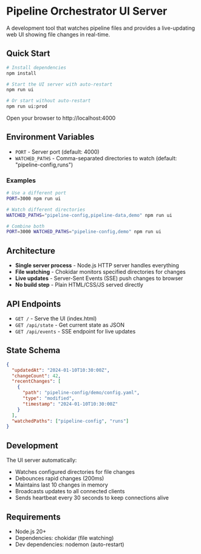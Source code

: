 # Pipeline Orchestrator UI Server

A development tool that watches pipeline files and provides a live-updating web UI showing file changes in real-time.

## Quick Start

```bash
# Install dependencies
npm install

# Start the UI server with auto-restart
npm run ui

# Or start without auto-restart
npm run ui:prod
```

Open your browser to http://localhost:4000

## Environment Variables

- `PORT` - Server port (default: 4000)
- `WATCHED_PATHS` - Comma-separated directories to watch (default: "pipeline-config,runs")

### Examples

```bash
# Use a different port
PORT=3000 npm run ui

# Watch different directories
WATCHED_PATHS="pipeline-config,pipeline-data,demo" npm run ui

# Combine both
PORT=3000 WATCHED_PATHS="pipeline-config,demo" npm run ui
```

## Architecture

- **Single server process** - Node.js HTTP server handles everything
- **File watching** - Chokidar monitors specified directories for changes
- **Live updates** - Server-Sent Events (SSE) push changes to browser
- **No build step** - Plain HTML/CSS/JS served directly

## API Endpoints

- `GET /` - Serve the UI (index.html)
- `GET /api/state` - Get current state as JSON
- `GET /api/events` - SSE endpoint for live updates

## State Schema

```json
{
  "updatedAt": "2024-01-10T10:30:00Z",
  "changeCount": 42,
  "recentChanges": [
    {
      "path": "pipeline-config/demo/config.yaml",
      "type": "modified",
      "timestamp": "2024-01-10T10:30:00Z"
    }
  ],
  "watchedPaths": ["pipeline-config", "runs"]
}
```

## Development

The UI server automatically:

- Watches configured directories for file changes
- Debounces rapid changes (200ms)
- Maintains last 10 changes in memory
- Broadcasts updates to all connected clients
- Sends heartbeat every 30 seconds to keep connections alive

## Requirements

- Node.js 20+
- Dependencies: chokidar (file watching)
- Dev dependencies: nodemon (auto-restart)
